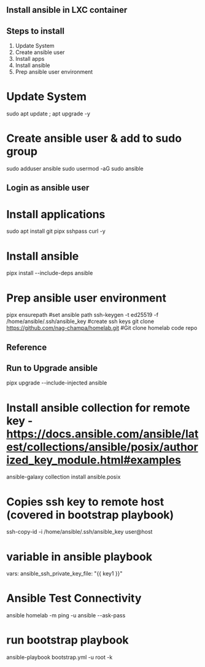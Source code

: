 ## Install ansible in LXC container ##

## Steps to install
1. Update System
2. Create ansible user
3. Install apps
4. Install ansible
5. Prep ansible user environment

# Update System
sudo apt update ; apt upgrade -y

# Create ansible user & add to sudo group
sudo adduser ansible
sudo usermod -aG sudo ansible

## Login as ansible user ###

# Install applications
sudo apt install git pipx sshpass curl -y

# Install ansible
pipx install --include-deps ansible

# Prep ansible user environment
pipx ensurepath #set ansible path
ssh-keygen -t ed25519 -f /home/ansible/.ssh/ansible_key #create ssh keys
git clone https://github.com/nag-champa/homelab.git  #Git clone homelab code repo




## Reference
## Run to Upgrade ansible
pipx upgrade --include-injected ansible

# Install ansible collection for remote key - https://docs.ansible.com/ansible/latest/collections/ansible/posix/authorized_key_module.html#examples
ansible-galaxy collection install ansible.posix

# Copies ssh key to remote host (covered in bootstrap playbook)
ssh-copy-id -i /home/ansible/.ssh/ansible_key user@host

# variable in ansible playbook
   vars:
     ansible_ssh_private_key_file: "{{ key1 }}"

# Ansible Test Connectivity
ansible homelab -m ping -u ansible --ask-pass

# run bootstrap playbook
ansible-playbook bootstrap.yml -u root -k
